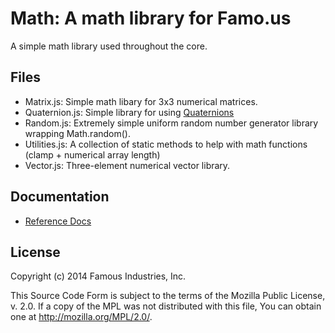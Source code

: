 Math: A math library for Famo.us
================================

A simple math library used throughout the core.


## Files

- Matrix.js: Simple math libary for 3x3 numerical matrices.
- Quaternion.js: Simple library for using [Quaternions][quaternion]
- Random.js: Extremely simple uniform random number generator library wrapping
  Math.random().
- Utilities.js: A collection of static methods to help with math functions (clamp + numerical array length)
- Vector.js: Three-element numerical vector library.


## Documentation

- [Reference Docs][reference-documentation]


## License

Copyright (c) 2014 Famous Industries, Inc.

This Source Code Form is subject to the terms of the Mozilla Public License,
v. 2.0. If a copy of the MPL was not distributed with this file, You can obtain
one at http://mozilla.org/MPL/2.0/.


[reference-documentation]: http://famo.us/docs
[quaternion]: http://en.wikipedia.org/wiki/Quaternion
